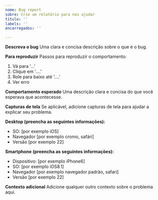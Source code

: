 ```yaml
---
nome: Bug report
sobre: Crie um relatório para nos ajudar
título: ''
labels: ''
encarregados: ''

---
```


**Descreva o bug**
Uma clara e concisa descrição sobre o que é o bug.

**Para reproduzir**
Passos para reproduzir o comportamento:
1. Vá para '...'
2. Clique em '....'
3. Role para baixo até '....'
4. Ver erro

**Comportamento esperado**
Uma descrição clara e concisa do que você esperava que acontecesse.

**Capturas de tela**
Se aplicável, adicione capturas de tela para ajudar a explicar seu problema.

**Desktop (preencha as seguintes informações):**
 - SO: [por exemplo iOS]
 - Navegador [por exemplo cromo, safári]
 - Versão [por exemplo 22]

**Smartphone (preencha as seguintes informações):**
 - Dispositivo: [por exemplo iPhone6]
 - SO: [por exemplo iOS8.1]
 - Navegador [por exemplo navegador padrão, safari]
 - Versão [por exemplo 22]

**Contexto adicional**
Adicione qualquer outro contexto sobre o problema aqui.
